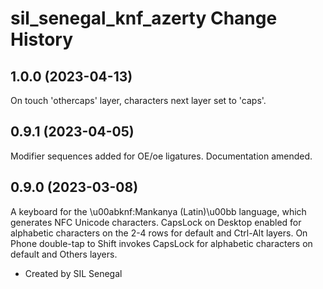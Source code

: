 sil_senegal_knf_azerty Change History
====================

1.0.0 (2023-04-13)
------------------
On touch 'othercaps' layer, characters next layer set to 'caps'.

0.9.1 (2023-04-05)
------------------
Modifier sequences added for OE/oe ligatures. Documentation amended.

0.9.0 (2023-03-08)
------------------
A keyboard for the \u00abknf:Mankanya (Latin)\u00bb language, which generates NFC Unicode characters.
CapsLock on Desktop enabled for alphabetic characters on the 2-4 rows for default and Ctrl-Alt layers.
On Phone double-tap to Shift invokes CapsLock for alphabetic characters on default and Others layers.
* Created by SIL Senegal
